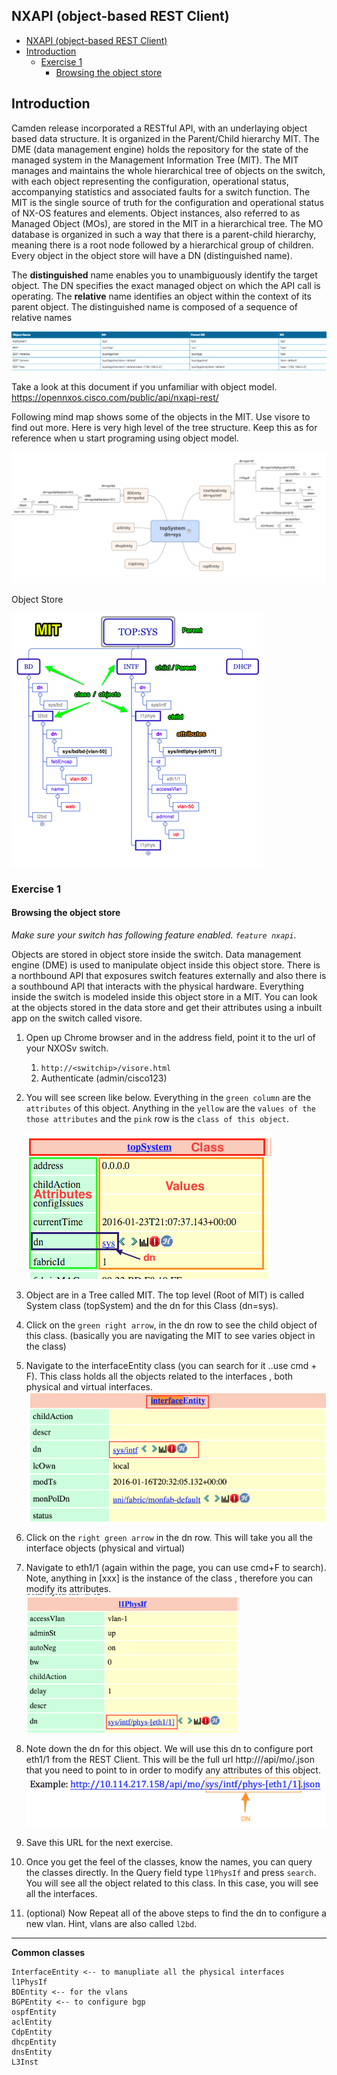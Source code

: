 
NXAPI (object-based REST Client)
---

<!-- MDTOC maxdepth:6 firsth1:1 numbering:0 flatten:0 bullets:1 updateOnSave:1 -->

   - [NXAPI (object-based REST Client)](#nxapi-object-based-rest-client)   
   - [Introduction](#introduction)   
      - [Exercise 1](#exercise-1)   
         - [Browsing the object store](#browsing-the-object-store)   

<!-- /MDTOC -->

Introduction
---
Camden release incorporated a RESTful API, with an underlaying object based data structure. It is organized in the Parent/Child hierarchy  MIT.
The DME (data management engine) holds the repository for the state of the managed system in the Management Information Tree (MIT). The MIT manages and maintains the whole hierarchical tree of objects on the switch, with each object representing the configuration, operational status, accompanying statistics and associated faults for a switch function. The MIT is the single source of truth for the configuration and operational status of NX-OS features and elements. Object instances, also referred to as Managed Object (MOs), are stored in the MIT in a hierarchical tree.  The MO database is organized in such a way that there is a parent-child hierarchy, meaning there is a root node followed by a hierarchical group of children.
Every object in the object store will have a DN (distinguished name).

The **distinguished** name enables you to unambiguously identify the target object. The DN specifies the exact managed object on which the API call is operating.
The **relative** name identifies an object within the context of its parent object. The distinguished name is composed of a sequence of relative names

![nxrest-1](/images/nxrest-1.png)

Take a look at this document if you unfamiliar with object model.  https://opennxos.cisco.com/public/api/nxapi-rest/

Following mind map shows some of the objects in the MIT. Use visore to find out more. Here is very high level of the tree structure. Keep this as for reference when u start programing using object model.

![nxrest-1](/images/nxrest-2.png)

Object Store

![nxrest-1](/images/nxrest-3.png)

### Exercise 1
#### Browsing the object store
*Make sure your switch has following feature enabled. `feature nxapi`.*  

Objects are stored in object store inside the switch. Data management engine (DME) is used to manipulate object inside this object store. There is a northbound API that exposures switch features externally and also there is a southbound API that interacts with the physical hardware.  Everything inside the switch is modeled inside this object store in a MIT. You can look at the objects stored in the data store and get their attributes using a inbuilt app on the switch called visore.

1. Open up Chrome browser and  in the address field, point it to the url of your NXOSv switch.
    1. `http://<switchip>/visore.html`
    2. Authenticate  (admin/cisco123)
2. You will see screen like below. Everything in the `green column` are the `attributes` of this object.  Anything in the `yellow` are the `values of the those attributes` and the `pink` row is the `class of this object`.  

    ![nxrest-1](/images/nxrest-4.png)  

4. Object are in a Tree called MIT. The top level (Root of MIT) is called System class (topSystem) and the dn for this Class (dn=sys).
5. Click on the `green right arrow`, in the dn row to see the child object of this class.  (basically you are navigating the MIT to see varies object in the class)
6. Navigate to the interfaceEntity class (you can search for it ..use cmd + F).  This class holds all the objects related to the interfaces , both physical and virtual interfaces.
![nxrest-1](/images/nxrest-5.png)   
7. Click on the `right green arrow` in the dn row.  This will take you all the interface objects (physical and virtual)
8. Navigate to eth1/1 (again within the page, you can use cmd+F to search).  Note, anything in [xxx] is the instance of the class , therefore you can modify its attributes.  
![nxrest-1](/images/nxrest-6.png)

9. Note down the dn for this object.  We will use this dn to configure port eth1/1 from the REST Client. This will be the full url  http://<switch ip>/api/mo/<dn>.json that you need to point to in order to modify any attributes of this object.  
![nxrest-1](/images/nxrest-100.png)  
10. Save this URL for the next exercise.
11. Once you get the feel of the classes, know the names, you can query the classes directly.  In the Query field type `l1PhysIf` and press `search`. You will see all the object related to this class. In this case, you will see all the interfaces.
12. (optional) Now Repeat all of the above steps to find the dn to configure a new vlan.  Hint, vlans are also called `l2bd`.

----
**Common classes**  

```
InterfaceEntity <-- to manupliate all the physical interfaces  
l1PhysIf  
BDEntity <-- for the vlans  
BGPEntity <-- to configure bgp  
ospfEntity  
aclEntity  
CdpEntity  
dhcpEntity  
dnsEntity  
L3Inst  

```

